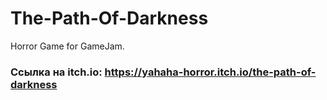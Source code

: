 # The-Path-Of-Darkness
Horror Game for GameJam.

### **Ссылка на itch.io: https://yahaha-horror.itch.io/the-path-of-darkness**
